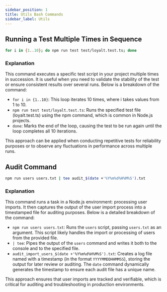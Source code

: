 ```yaml
---
sidebar_position: 1
title: Utils Bash Commands
sidebar_label: Utils
---
```


## Running a Test Multiple Times in Sequence


```bash
for i in {1..10}; do npm run test test/loyalt.test.ts; done 
```

### Explanation 
This command executes a specific test script in your project multiple times in succession. It is useful when you need to validate the stability of the test or ensure consistent results over several runs. Below is a breakdown of the command: 
- `for i in {1..10}`: This loop iterates 10 times, where i takes values from 1 to 10. 
- `npm run test test/loyalt.test.ts`: Runs the specified test file (loyalt.test.ts) using the npm command, which is common in Node.js projects. 
- `done`: Marks the end of the loop, causing the test to be run again until the loop completes all 10 iterations.


This approach can be applied when conducting repetitive tests for reliability purposes or to observe any fluctuations in performance across multiple runs.

## Audit Command

```bash
npm run users users.txt | tee audit_$(date +'%Y%m%d%H%M%S').txt
```

### Explanation
This command runs a task in a Node.js environment: processing user imports. It then captures the output of the user import process into a timestamped file for auditing purposes. Below is a detailed breakdown of the command:

- `npm run users users.txt`: Runs the `users` script, passing `users.txt` as an argument. This script likely handles the import or processing of users from the provided file.
- `| tee`: Pipes the output of the `users` command and writes it both to the console and to the specified file.
- `audit_import_users_$(date +'%Y%m%d%H%M%S').txt`: Creates a log file named with a timestamp (in the format `YYYYMMDDHHMMSS`), storing the output for later review or auditing. The `date` command dynamically generates the timestamp to ensure each audit file has a unique name.

This approach ensures that user imports are tracked and verifiable, which is critical for auditing and troubleshooting in production environments.
